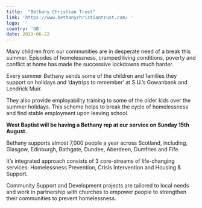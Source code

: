 ```yaml
---
title:  "Bethany Christian Trust"
link: 'https://www.bethanychristiantrust.com/ '
logo: ''
country: 'GB'
date: 2021-06-22
---
```

Many children from our communities are in desperate need of a break this summer. Episodes of homelessness, cramped living conditions, poverty and conflict at home has made the successive lockdowns much harder. 

Every summer Bethany sends some of the children and families they support on holidays and ‘daytrips to remember’ at S.U.’s Gowanbank and Lendrick Muir.

They also provide employability training to some of the older kids over the summer holidays. This scheme helps to break the cycle of homelessness and find stable employment upon leaving school.

**West Baptist will be having a Bethany rep at our service on Sunday 15th August.**

Bethany supports almost 7,000 people a year across Scotland, including, Glasgow, Edinburgh, Bathgate, Dundee,  Aberdeen, Dumfries and Fife.

It’s integrated approach consists of 3 core-streams of life-changing services: Homelessness Prevention, Crisis Intervention and Housing & Support.

Community Support and Development projects are tailored to local needs and work in partnership with churches to empower people to strengthen their communities to prevent homelessness.